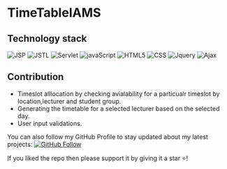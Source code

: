 # TimeTableIAMS

## Technology stack

![JSP](https://img.shields.io/badge/Language-JSP-red)
![JSTL](https://img.shields.io/badge/Language-JSTL-red)
![Servlet](https://img.shields.io/badge/Language-Servlet-red)
![javaScript](https://img.shields.io/badge/Language-javaScript-red) 
![HTML5](https://img.shields.io/badge/Language-HTML5-red) 
![CSS](https://img.shields.io/badge/Language-CSS-red) 
![Jquery](https://img.shields.io/badge/Language-Library-red) 
![Ajax](https://img.shields.io/badge/Language-Ajax-red) 


## Contribution
* Timeslot alllocation by checking avialability for a particualr timeslot by location,lecturer and student group.
* Generating the timetable for a selected lecturer based on the selected day.
* User input validations.


You can also follow my GitHub Profile to stay updated about my latest projects: [![GitHub Follow](https://img.shields.io/badge/Connect-Hasindu1-blue.svg?logo=Github&longCache=true&style=social&label=Follow)](https://github.com/Hasindu1)

If you liked the repo then please support it by giving it a star ⭐!
 

